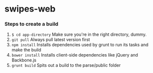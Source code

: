 swipes-web
==========

### Steps to create a build
1. `$ cd app-directory` Make sure you're in the right directory, dummy.
2. `git pull` Always pull latest version first
3. `npm install` Installs dependencies used by grunt to run its tasks and make the build
4. `bower install` Installs client-side dependencies like jQuery and Backbone.js
5. `grunt build` Spits out a build to the parse/public folder
